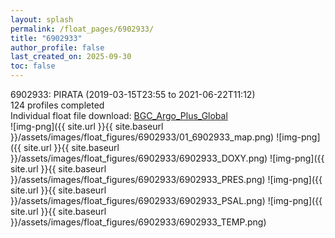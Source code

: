 ```yaml
---
layout: splash
permalink: /float_pages/6902933/
title: "6902933"
author_profile: false
last_created_on: 2025-09-30
toc: false
---
```

 
6902933: PIRATA (2019-03-15T23:55 to 2021-06-22T11:12)\
124 profiles completed\
Individual float file download: [BGC_Argo_Plus_Global](https://ftp.soest.hawaii.edu/bgc_argo_plus/Individual_Floats/outliers_removed/6902933_Sprof_processed.nc)\
![img-png]({{ site.url }}{{ site.baseurl }}/assets/images/float_figures/6902933/01_6902933_map.png)
![img-png]({{ site.url }}{{ site.baseurl }}/assets/images/float_figures/6902933/6902933_DOXY.png)
![img-png]({{ site.url }}{{ site.baseurl }}/assets/images/float_figures/6902933/6902933_PRES.png)
![img-png]({{ site.url }}{{ site.baseurl }}/assets/images/float_figures/6902933/6902933_PSAL.png)
![img-png]({{ site.url }}{{ site.baseurl }}/assets/images/float_figures/6902933/6902933_TEMP.png)
